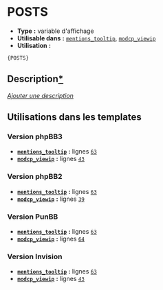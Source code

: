 # POSTS
* __Type__ __:__ variable d'affichage
* __Utilisable dans__ __:__ [`mentions_tooltip`](../tpl/mentions_tooltip.md#readme), [`modcp_viewip`](../tpl/modcp_viewip.md#readme)
* __Utilisation__ __:__

```smarty
{POSTS}
```

## Description[*](https://fa-tvars.appspot.com/var/POSTS)
[*Ajouter une description*](https://fa-tvars.appspot.com/var/POSTS)

## Utilisations dans les templates

### Version phpBB3
* __[`mentions_tooltip`](../tpl/mentions_tooltip.md#readme)__ __:__ lignes [`63`](../src/prosilver/mentions_tooltip.tpl#L63)
* __[`modcp_viewip`](../tpl/modcp_viewip.md#readme)__ __:__ lignes [`43`](../src/prosilver/modcp_viewip.tpl#L43)

### Version phpBB2
* __[`mentions_tooltip`](../tpl/mentions_tooltip.md#readme)__ __:__ lignes [`63`](../src/subsilver/mentions_tooltip.tpl#L63)
* __[`modcp_viewip`](../tpl/modcp_viewip.md#readme)__ __:__ lignes [`39`](../src/subsilver/modcp_viewip.tpl#L39)

### Version PunBB
* __[`mentions_tooltip`](../tpl/mentions_tooltip.md#readme)__ __:__ lignes [`63`](../src/punbb/mentions_tooltip.tpl#L63)
* __[`modcp_viewip`](../tpl/modcp_viewip.md#readme)__ __:__ lignes [`64`](../src/punbb/modcp_viewip.tpl#L64)

### Version Invision
* __[`mentions_tooltip`](../tpl/mentions_tooltip.md#readme)__ __:__ lignes [`63`](../src/invision/mentions_tooltip.tpl#L63)
* __[`modcp_viewip`](../tpl/modcp_viewip.md#readme)__ __:__ lignes [`43`](../src/invision/modcp_viewip.tpl#L43)

